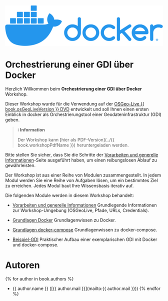 ![](./assets/docker-logo.png)

# Orchestrierung einer GDI über Docker

Herzlich Willkommen beim **Orchestrierung einer GDI über Docker** Workshop.

Dieser Workshop wurde für die Verwendung auf der [OSGeo-Live {{ book.osGeoLiveVersion }} DVD](https://live.osgeo.org) entwickelt und soll Ihnen einen ersten Einblick in docker als Orchestrierungstool einer Geodateninfrastruktur (GDI) geben.

> ℹ️ **Information**
>
> Der Workshop kann [hier als PDF-Version](../{{ book.workshopPdfName }}) heruntergeladen werden.

Bitte stellen Sie sicher, dass Sie die Schritte der
[Vorarbeiten und generelle Informationen](environment/README.md)-Seite ausgeführt
haben, um einen reibungslosen Ablauf zu gewährleisten.

Der Workshop ist aus einer Reihe von Modulen zusammengestellt. In jedem Modul werden Sie eine Reihe von Aufgaben lösen, um ein bestimmtes Ziel zu erreichen. Jedes Modul baut Ihre Wissensbasis iterativ auf.

Die folgenden Module werden in diesem Workshop behandelt:

* [Vorarbeiten und generelle Informationen](environment/README.md)
Grundlegende Informationen zur Workshop-Umgebung (OSGeoLive, Pfade, URLs, Credentials).

* [Grundlagen Docker](basics/docker/README.md)
Grundlagenwissen zu Docker.

* [Grundlagen docker-compose](basics/docker-compose/README.md)
Grundlagenwissen zu docker-compose.

* [Beispiel-GDI](gdi/README.md)
Praktischer Aufbau einer exemplarischen GDI mit Docker und docker-compose.

# Autoren

{% for author in book.authors %}
  - {{ author.name }} ([{{ author.mail }}](mailto:{{ author.mail }}))
{% endfor %}
